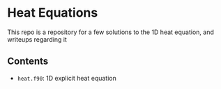 # Heat Equations
This repo is a repository for a few solutions to the 1D heat equation, and writeups regarding it

## Contents
- `heat.f90`: 1D explicit heat equation 